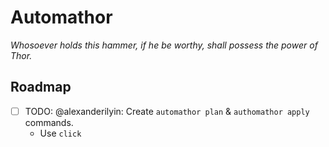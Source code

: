 # Automathor

*Whosoever holds this hammer, if he be worthy, shall possess the power of Thor.*

## Roadmap

- [ ] TODO: @alexanderilyin: Create `automathor plan` & `authomathor apply` commands.
  - Use `click`
